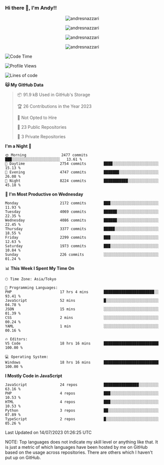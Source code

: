 ### Hi there 👋, I'm Andy!!

<p align="center" >
  <img src="https://github-profile-trophy.vercel.app/?username=AndresNazzari&theme=dracula&column=-1" alt="andresnazzari"/>
</p>

<p align="center">
  <img  src="https://github-readme-stats.vercel.app/api?username=AndresNazzari&count_private=true&show_icons=true&theme=dracula" alt="andresnazzari"/>
</p>
<p align="center">
  <img  src="https://github-readme-stats.vercel.app/api/top-langs/?username=AndresNazzari&layout=compact" alt="andresnazzari"/>
</p>
<p align="center" >
  <img src="https://github-readme-stats.vercel.app/api/wakatime?username=AndresNazzari" alt="andresnazzari"/>
</p>

<!--START_SECTION:waka-->
![Code Time](http://img.shields.io/badge/Code%20Time-668%20hrs%207%20mins-blue)

![Profile Views](http://img.shields.io/badge/Profile%20Views-0-blue)

![Lines of code](https://img.shields.io/badge/From%20Hello%20World%20I%27ve%20Written-6.4%20million%20lines%20of%20code-blue)

**🐱 My GitHub Data** 

> 📦 91.9 kB Used in GitHub's Storage 
 > 
> 🏆 26 Contributions in the Year 2023
 > 
> 🚫 Not Opted to Hire
 > 
> 📜 23 Public Repositories 
 > 
> 🔑 3 Private Repositories 
 > 
**I'm a Night 🦉** 

```text
🌞 Morning                2477 commits        ███░░░░░░░░░░░░░░░░░░░░░░   13.61 % 
🌆 Daytime                2754 commits        ████░░░░░░░░░░░░░░░░░░░░░   15.13 % 
🌃 Evening                4747 commits        ███████░░░░░░░░░░░░░░░░░░   26.08 % 
🌙 Night                  8224 commits        ███████████░░░░░░░░░░░░░░   45.18 % 
```
📅 **I'm Most Productive on Wednesday** 

```text
Monday                   2172 commits        ███░░░░░░░░░░░░░░░░░░░░░░   11.93 % 
Tuesday                  4069 commits        ██████░░░░░░░░░░░░░░░░░░░   22.35 % 
Wednesday                4086 commits        ██████░░░░░░░░░░░░░░░░░░░   22.45 % 
Thursday                 3377 commits        █████░░░░░░░░░░░░░░░░░░░░   18.55 % 
Friday                   2299 commits        ███░░░░░░░░░░░░░░░░░░░░░░   12.63 % 
Saturday                 1973 commits        ███░░░░░░░░░░░░░░░░░░░░░░   10.84 % 
Sunday                   226 commits         ░░░░░░░░░░░░░░░░░░░░░░░░░   01.24 % 
```


📊 **This Week I Spent My Time On** 

```text
🕑︎ Time Zone: Asia/Tokyo

💬 Programming Languages: 
PHP                      17 hrs 4 mins       ███████████████████████░░   93.41 % 
JavaScript               52 mins             █░░░░░░░░░░░░░░░░░░░░░░░░   04.78 % 
JSON                     15 mins             ░░░░░░░░░░░░░░░░░░░░░░░░░   01.39 % 
CSS                      2 mins              ░░░░░░░░░░░░░░░░░░░░░░░░░   00.24 % 
YAML                     1 min               ░░░░░░░░░░░░░░░░░░░░░░░░░   00.16 % 

🔥 Editors: 
VS Code                  18 hrs 16 mins      █████████████████████████   100.00 % 

💻 Operating System: 
Windows                  18 hrs 16 mins      █████████████████████████   100.00 % 
```

**I Mostly Code in JavaScript** 

```text
JavaScript               24 repos            ████████████████░░░░░░░░░   63.16 % 
PHP                      4 repos             ███░░░░░░░░░░░░░░░░░░░░░░   10.53 % 
HTML                     4 repos             ███░░░░░░░░░░░░░░░░░░░░░░   10.53 % 
Python                   3 repos             ██░░░░░░░░░░░░░░░░░░░░░░░   07.89 % 
TypeScript               2 repos             █░░░░░░░░░░░░░░░░░░░░░░░░   05.26 % 
```




 Last Updated on 14/07/2023 01:26:25 UTC
<!--END_SECTION:waka-->

NOTE: Top languages does not indicate my skill level or anything like that. It is just a metric of which languages have been hosted by me on GitHub based on the usage across repositories. There are others which I haven't put up on GitHub.

<!-- Here are some ideas to get you started:

-   🔭 I’m currently working on ...
-   🌱 I’m currently learning ...
-   👯 I’m looking to collaborate on ...
-   🤔 I’m looking for help with ...
-   💬 Ask me about ...
-   📫 How to reach me: ...
-   😄 Pronouns: ...
-   ⚡ Fun fact: ... -->

